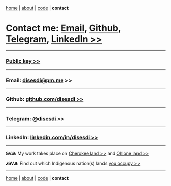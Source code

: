 [home](https://disesdi.github.io/) | [about](https://disesdi.github.io/about.html) | <a href="https://github.com/disesdi/" target="_blank" rel="noopener noreferrer">code</a> | **contact**


# Contact me: [Email](mailto:disesdi@pm.me), <a href="https://github.com/disesdi/" target="_blank" rel="noopener noreferrer">Github</a>,  [Telegram](https://t.me/cx7_dev), <a href="https://www.linkedin.com/in/disesdi/" target="_blank" rel="noopener noreferrer">LinkedIn >></a>

-------

### <a href="https://disesdi.github.io/key.html" target="_blank" rel="noopener noreferrer">Public key >></a>

-------


### Email: <a href="mailto:disesdi@pm.me" target="_blank" rel="noopener noreferrer">disesdi@pm.me >></a> 

-------

### Github: <a href="https://github.com/disesdi" target="_blank" rel="noopener noreferrer">github.com/disesdi >> </a>

-------

### Telegram: [@disesdi >>](https://t.me/disesdi)

-------

### LinkedIn: <a href="https://www.linkedin.com/in/disesdi/" target="_blank" rel="noopener noreferrer">linkedin.com/in/disesdi >></a>

-------


**ᎦᏙᎯ:** My work takes place on <a href="https://ebci.com/" target="_blank" rel="noopener noreferrer">Cherokee land >></a> and <a href="https://indigenousengineering.github.io/about/land.html">Ohlone land >></a>

**ᏗᎦᏙᎯ:** Find out which Indigenous nation(s) lands <a href="https://native-land.ca/" target="_blank" rel="noopener noreferrer">you occupy >> </a>

------- 

[home](https://disesdi.github.io/) | [about](https://disesdi.github.io/about.html) | <a href="https://github.com/disesdi/" target="_blank" rel="noopener noreferrer">code</a> | **contact**
